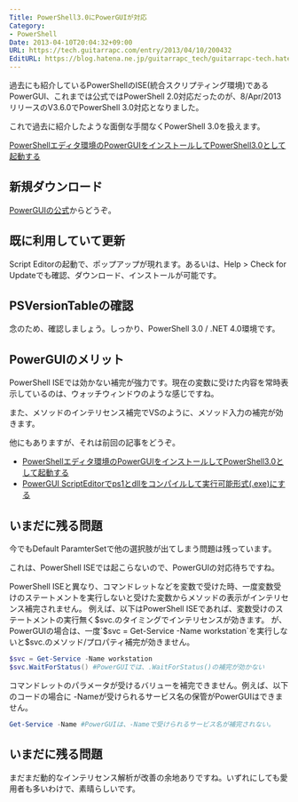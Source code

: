 ```yaml
---
Title: PowerShell3.0にPowerGUIが対応
Category:
- PowerShell
Date: 2013-04-10T20:04:32+09:00
URL: https://tech.guitarrapc.com/entry/2013/04/10/200432
EditURL: https://blog.hatena.ne.jp/guitarrapc_tech/guitarrapc-tech.hatenablog.com/atom/entry/6802418398340691001
---
```



過去にも紹介しているPowerShellのISE(統合スクリプティング環境)であるPowerGUI、これまでは公式ではPowerShell 2.0対応だったのが、8/Apr/2013リリースのV3.6.0でPowerShell 3.0対応となりました。

これで過去に紹介したような面倒な手間なくPowerShell 3.0を扱えます。

[PowerShellエディタ環境のPowerGUIをインストールしてPowerShell3.0として起動する](https://tech.guitarrapc.com/entry/2013/02/04/220227)

## 新規ダウンロード

[PowerGUIの公式](http://powergui.org/index.jspa)からどうぞ。

## 既に利用していて更新

Script Editorの起動で、ポップアップが現れます。あるいは、Help > Check for Updateでも確認、ダウンロード、インストールが可能です。


## PSVersionTableの確認

念のため、確認しましょう。しっかり、PowerShell 3.0 / .NET 4.0環境です。

## PowerGUIのメリット

PowerShell ISEでは効かない補完が強力です。現在の変数に受けた内容を常時表示しているのは、ウォッチウィンドウのような感じですね。

また、メソッドのインテリセンス補完でVSのように、メソッド入力の補完が効きます。

他にもありますが、それは前回の記事をどうぞ。

* [PowerShellエディタ環境のPowerGUIをインストールしてPowerShell3.0として起動する](https://tech.guitarrapc.com/entry/2013/02/04/220227)
* [PowerGUI ScriptEditorでps1とdllをコンパイルして実行可能形式(.exe)にする](https://tech.guitarrapc.com/entry/2013/02/05/050202)

## いまだに残る問題

今でもDefault ParamterSetで他の選択肢が出てしまう問題は残っています。

これは、PowerShell ISEでは起こらないので、PowerGUIの対応待ちですね。

PowerShell ISEと異なり、コマンドレットなどを変数で受けた時、一度変数受けのステートメントを実行しないと受けた変数からメソッドの表示がインテリセンス補完されません。
例えば、以下はPowerShell ISEであれば、変数受けのステートメントの実行無く$svc.のタイミングでインテリセンスが効きます。
が、PowerGUIの場合は、一度`$svc = Get-Service -Name workstation`を実行しないと$svc.のメソッド/プロパティ補完が効きません。

```ps1
$svc = Get-Service -Name workstation
$svc.WaitForStatus() #PowerGUIでは、.WaitForStatus()の補完が効かない
```

コマンドレットのパラメータが受けるバリューを補完できません。例えば、以下のコードの場合に -Nameが受けられるサービス名の保管がPowerGUIはできません。

```ps1
Get-Service -Name #PowerGUIは、-Nameで受けられるサービス名が補完されない。
```

## いまだに残る問題

まだまだ動的なインテリセンス解析が改善の余地ありですね。いずれにしても愛用者も多いわけで、素晴らしいです。
